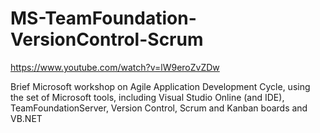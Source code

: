 MS-TeamFoundation-VersionControl-Scrum
======================================

https://www.youtube.com/watch?v=lW9eroZvZDw

Brief Microsoft workshop on Agile Application Development Cycle, using the set of Microsoft tools, including Visual Studio Online (and IDE), TeamFoundationServer, Version Control, Scrum and Kanban boards and VB.NET
